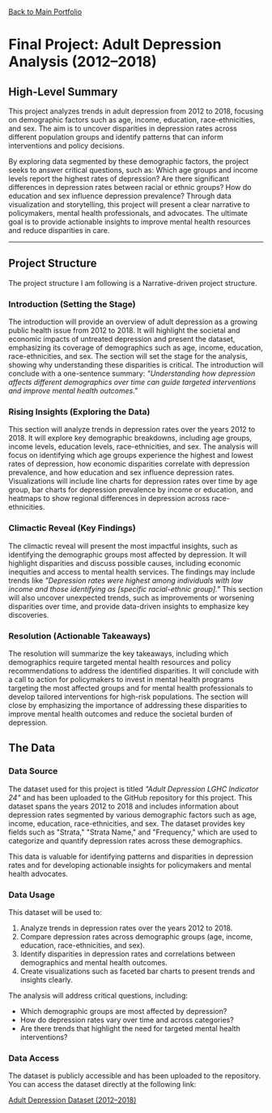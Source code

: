[Back to Main Portfolio](README.md)
# Final Project: Adult Depression Analysis (2012–2018)

## High-Level Summary

This project analyzes trends in adult depression from 2012 to 2018, focusing on demographic factors such as age, income, education, race-ethnicities, and sex. The aim is to uncover disparities in depression rates across different population groups and identify patterns that can inform interventions and policy decisions.

By exploring data segmented by these demographic factors, the project seeks to answer critical questions, such as: Which age groups and income levels report the highest rates of depression? Are there significant differences in depression rates between racial or ethnic groups? How do education and sex influence depression prevalence? Through data visualization and storytelling, this project will present a clear narrative to policymakers, mental health professionals, and advocates. The ultimate goal is to provide actionable insights to improve mental health resources and reduce disparities in care.

---

## Project Structure

The project structure I am following is a Narrative-driven project structure.
### **Introduction (Setting the Stage)**

The introduction will provide an overview of adult depression as a growing public health issue from 2012 to 2018. It will highlight the societal and economic impacts of untreated depression and present the dataset, emphasizing its coverage of demographics such as age, income, education, race-ethnicities, and sex. The section will set the stage for the analysis, showing why understanding these disparities is critical. The introduction will conclude with a one-sentence summary: *"Understanding how depression affects different demographics over time can guide targeted interventions and improve mental health outcomes."*

### **Rising Insights (Exploring the Data)**

This section will analyze trends in depression rates over the years 2012 to 2018. It will explore key demographic breakdowns, including age groups, income levels, education levels, race-ethnicities, and sex. The analysis will focus on identifying which age groups experience the highest and lowest rates of depression, how economic disparities correlate with depression prevalence, and how education and sex influence depression rates. Visualizations will include line charts for depression rates over time by age group, bar charts for depression prevalence by income or education, and heatmaps to show regional differences in depression across race-ethnicities.

### **Climactic Reveal (Key Findings)**

The climactic reveal will present the most impactful insights, such as identifying the demographic groups most affected by depression. It will highlight disparities and discuss possible causes, including economic inequities and access to mental health services. The findings may include trends like *"Depression rates were highest among individuals with low income and those identifying as [specific racial-ethnic group]."* This section will also uncover unexpected trends, such as improvements or worsening disparities over time, and provide data-driven insights to emphasize key discoveries.

### **Resolution (Actionable Takeaways)**

The resolution will summarize the key takeaways, including which demographics require targeted mental health resources and policy recommendations to address the identified disparities. It will conclude with a call to action for policymakers to invest in mental health programs targeting the most affected groups and for mental health professionals to develop tailored interventions for high-risk populations. The section will close by emphasizing the importance of addressing these disparities to improve mental health outcomes and reduce the societal burden of depression.

## The Data

### Data Source
The dataset used for this project is titled *"Adult Depression LGHC Indicator 24"* and has been uploaded to the GitHub repository for this project. This dataset spans the years 2012 to 2018 and includes information about depression rates segmented by various demographic factors such as age, income, education, race-ethnicities, and sex. The dataset provides key fields such as "Strata," "Strata Name," and "Frequency," which are used to categorize and quantify depression rates across these demographics.

This data is valuable for identifying patterns and disparities in depression rates and for developing actionable insights for policymakers and mental health advocates.

### Data Usage
This dataset will be used to:
1. Analyze trends in depression rates over the years 2012 to 2018.
2. Compare depression rates across demographic groups (age, income, education, race-ethnicities, and sex).
3. Identify disparities in depression rates and correlations between demographics and mental health outcomes.
4. Create visualizations such as faceted bar charts to present trends and insights clearly.

The analysis will address critical questions, including:
- Which demographic groups are most affected by depression?
- How do depression rates vary over time and across categories?
- Are there trends that highlight the need for targeted mental health interventions?

### Data Access
The dataset is publicly accessible and has been uploaded to the repository. You can access the dataset directly at the following link:

[Adult Depression Dataset (2012–2018)](https://github.com/Aagam2020/Shahportfolio/blob/main/adult-depression-lghc-indicator-24.csv)

